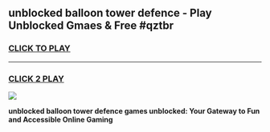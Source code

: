 
## unblocked balloon tower defence - Play Unblocked Gmaes & Free #qztbr
<h3>
<a href="https://news.freeplayer.one?title=unblocked_balloon_tower_defence&ref=24F">CLICK TO PLAY</a></h3>
<hr>

<h3>
<a href="https://news.freeplayer.one?title=unblocked_balloon_tower_defence&ref=24F">CLICK 2 PLAY</a>
  
</h3>

<a href="https://news.freeplayer.one?title=unblocked_balloon_tower_defence&ref=24F/"><img src="https://clearcache.store/games.png"></a>


**unblocked balloon tower defence games unblocked: Your Gateway to Fun and Accessible Online Gaming**
